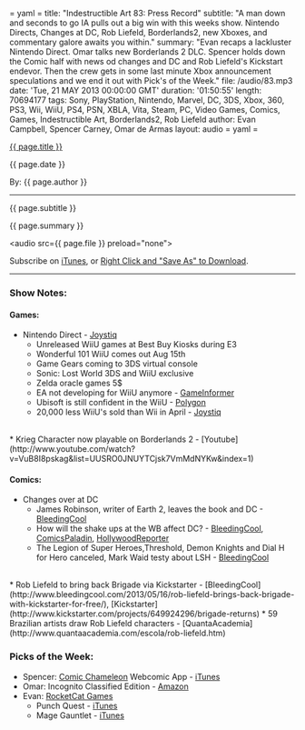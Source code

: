 = yaml =
title: "Indestructible Art 83: Press Record"
subtitle: "A man down and seconds to go IA pulls out a big win with this weeks show. Nintendo Directs, Changes at DC, Rob Liefeld, Borderlands2, new Xboxes, and commentary galore awaits you within."
summary: "Evan recaps a lackluster Nintendo Direct. Omar talks new Borderlands 2 DLC. Spencer holds down the Comic half with news od changes and DC and Rob Liefeld's Kickstart endevor. Then the crew gets in some last minute Xbox announcement speculations and we end it out with Pick's of the Week."
file: /audio/83.mp3
date: 'Tue, 21 MAY 2013 00:00:00 GMT'
duration: '01:50:55'
length: 70694177
tags: Sony, PlayStation, Nintendo, Marvel, DC, 3DS, Xbox, 360, PS3, Wii, WiiU, PS4, PSN, XBLA, Vita, Steam, PC, Video Games, Comics, Games, Indestructible Art, Borderlands2, Rob Liefeld
author: Evan Campbell, Spencer Carney, Omar de Armas
layout: audio
= yaml =

<a href="{{ page.url }}" class='postTitleLink'><p class='postTitle'>{{ page.title }}</p></a>
<p class='postPublished'>{{ page.date }}</p>
<p class='postAuthor'>By: {{ page.author }}</p>
<hr>
<p class='podcastSummary'>{{ page.subtitle }}</p>

<p class='podcastSummary'>{{ page.summary }}</p>

<audio src={{ page.file }} preload="none"></audio>
<p class='subLinks'>Subscribe on <a href='http://bit.ly/iapodcast'>iTunes</a>, or <a href={{ page.file }}>Right Click and "Save As" to Download</a>.</p>
<hr>

### Show Notes:  ###
#### Games: ####
* Nintendo Direct - [Joystiq](http://www.joystiq.com/2013/05/17/nintendo-direct-summer-roundup/)
    * Unreleased WiiU games at Best Buy Kiosks during E3
    * Wonderful 101 WiiU comes out Aug 15th
    * Game Gears coming to 3DS virtual console
    * Sonic: Lost World 3DS and WiiU exclusive
    * Zelda oracle games 5$
    * EA not developing for WiiU anymore - [GameInformer](http://www.gameinformer.com/b/news/archive/2013/05/16/ea-shies-away-from-wii-u-development.aspx)
    * Ubisoft is still confident in the WiiU - [Polygon](http://www.polygon.com/2013/5/19/4346852/ubisoft-confident-in-nintendo-wii-us-future)
    * 20,000 less WiiU's sold than Wii in April - [Joystiq](http://feedproxy.google.com/~r/weblogsinc/joystiq/~3/vXqh4CKhdyM/)
<br>
* Krieg Character now playable on Borderlands 2 - [Youtube](http://www.youtube.com/watch?v=VuB8I8pskag&list=UUSRO0JNUYTCjsk7VmMdNYKw&index=1)
  
#### Comics: ####
* Changes over at DC
    * James Robinson, writer of Earth 2, leaves the book and DC - [BleedingCool](http://www.bleedingcool.com/2013/05/17/james-robinson-walks-from-dc-comics-along-the-beach/)
    * How will the shake ups at the WB affect DC? - [BleedingCool](http://www.bleedingcool.com/2013/05/16/how-the-warner-bros-shakeup-may-shakeup-dc-comics/), [ComicsPaladin](http://comicspaladin.blogspot.co.uk/2013/05/kevin-tsujihara-dc-comics.html), [HollywoodReporter](http://www.hollywoodreporter.com/news/warner-bros-shakes-up-tv-523321)
    * The Legion of Super Heroes,Threshold, Demon Knights and Dial H for Hero canceled, Mark Waid testy about LSH - [BleedingCool](http://www.bleedingcool.com/2013/05/14/dc/)
<br>
* Rob Liefeld to bring back Brigade via Kickstarter - [BleedingCool](http://www.bleedingcool.com/2013/05/16/rob-liefeld-brings-back-brigade-with-kickstarter-for-free/), [Kickstarter](http://www.kickstarter.com/projects/649924296/brigade-returns)
    * 59 Brazilian artists draw Rob Liefeld characters - [QuantaAcademia](http://www.quantaacademia.com/escola/rob-liefeld.htm)
  
### Picks of the Week: ###
* Spencer: [Comic Chameleon](http://www.comicchameleon.com/) Webcomic App - [iTunes](https://itunes.apple.com/us/app/comic-chameleon/id640923803?mt=8&ign-mpt=uo%3D4)  
* Omar: Incognito Classified Edition - [Amazon](http://www.amazon.com/gp/product/0785165746/ref=as_li_ss_tl?ie=UTF8&camp=1789&creative=390957&creativeASIN=0785165746&linkCode=as2&tag=indestart-20)  
* Evan: [RocketCat Games](http://www.rocketcat-games.com/)  
    * Punch Quest - [iTunes](https://itunes.apple.com/us/app/punch-quest/id554223561?ls=1&mt=8)  
    * Mage Gauntlet - [iTunes](https://itunes.apple.com/app/mage-gauntlet/id460697573?mt=8)  
